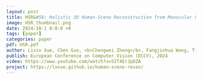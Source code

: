 ```yaml
---
layout: post
title: HSR&#58; Holistic 3D Human-Scene Reconstruction from Monocular Videos
image: HSR_thumbnail.png
date: 2024-10-1 0:0:0 +0
tags: [paper]
categories: paper
pdf: HSR.pdf
author: Lixin Xue, Chen Guo, <b>Chengwei Zheng</b>, Fangjinhua Wang, Tianjian Jiang, Hsuan-I Ho, Manuel Kaufmann, Jie Song, Otmar Hilliges
publish: European Conference on Computer Vision (ECCV), 2024
video: https://www.youtube.com/watch?v=SIT4ErJpDZA
project: https://lxxue.github.io/human-scene-recon/
---
```

